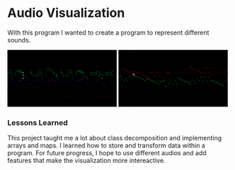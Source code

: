 # Audio Visualization

With this program I wanted to create a program to represent different sounds. 

<img src="doc/images/kondo.png" width="49%"> <img src="doc/images/bach.png" width="49%">


### Lessons Learned

This project taught me a lot about class decomposition and implementing arrays and maps. I learned how to store and transform data within a program. For future progress, I hope to use different audios and add features that make the visualization more intereactive.

